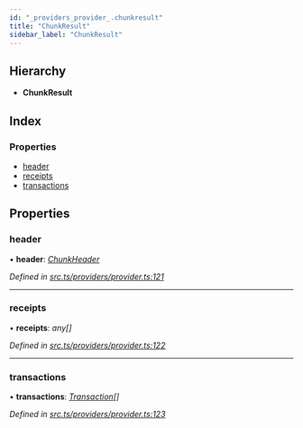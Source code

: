 ```yaml
---
id: "_providers_provider_.chunkresult"
title: "ChunkResult"
sidebar_label: "ChunkResult"
---
```


## Hierarchy

* **ChunkResult**

## Index

### Properties

* [header](_providers_provider_.chunkresult.md#header)
* [receipts](_providers_provider_.chunkresult.md#receipts)
* [transactions](_providers_provider_.chunkresult.md#transactions)

## Properties

###  header

• **header**: *[ChunkHeader](_providers_provider_.chunkheader.md)*

*Defined in [src.ts/providers/provider.ts:121](https://github.com/nearprotocol/nearlib/blob/36a8ddc/src.ts/providers/provider.ts#L121)*

___

###  receipts

• **receipts**: *any[]*

*Defined in [src.ts/providers/provider.ts:122](https://github.com/nearprotocol/nearlib/blob/36a8ddc/src.ts/providers/provider.ts#L122)*

___

###  transactions

• **transactions**: *[Transaction](_providers_provider_.transaction.md)[]*

*Defined in [src.ts/providers/provider.ts:123](https://github.com/nearprotocol/nearlib/blob/36a8ddc/src.ts/providers/provider.ts#L123)*
